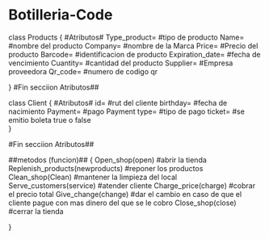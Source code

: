# Botilleria-Code

class Products
{
   #Atributos#
   Type_product= #tipo de producto
   Name= #nombre del producto
   Company= #nombre de la Marca
   Price= #Precio del producto
   Barcode= #identificacion de producto
   Expiration_date= #fecha de vencimiento
   Cuantity= #cantidad del producto
   Supplier= #Empresa proveedora
   Qr_code= #numero de codigo qr

 }
 #Fin secciion Atributos##

class Client
{
   #Atributos#
   id= #rut del cliente
   birthday= #fecha de nacimiento
   Payment= #pago
   Payment type= #tipo de pago
   ticket= #se emitio boleta true o false   
 }
    
   
 #Fin secciion Atributos##
   
 ##metodos (funcion)##
{
   Open_shop(open) #abrir la tienda
   Replenish_products(newproducts) #reponer los productos
   Clean_shop(Clean) #mantener la limpieza del local
   Serve_customers(service) #atender cliente
   Charge_price(charge) #cobrar el precio total
   Give_change(change) #dar el cambio en caso de que el cliente pague con mas dinero del que se le cobro
   Close_shop(close) #cerrar la tienda
   
}
